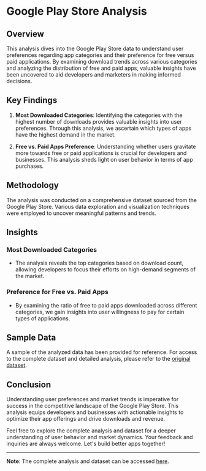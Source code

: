 # Google Play Store Analysis

## Overview

This analysis dives into the Google Play Store data to understand user preferences regarding app categories and their preference for free versus paid applications. By examining download trends across various categories and analyzing the distribution of free and paid apps, valuable insights have been uncovered to aid developers and marketers in making informed decisions.

## Key Findings

1. **Most Downloaded Categories**: Identifying the categories with the highest number of downloads provides valuable insights into user preferences. Through this analysis, we ascertain which types of apps have the highest demand in the market.

2. **Free vs. Paid Apps Preference**: Understanding whether users gravitate more towards free or paid applications is crucial for developers and businesses. This analysis sheds light on user behavior in terms of app purchases.

## Methodology

The analysis was conducted on a comprehensive dataset sourced from the Google Play Store. Various data exploration and visualization techniques were employed to uncover meaningful patterns and trends.

## Insights

### Most Downloaded Categories

- The analysis reveals the top categories based on download count, allowing developers to focus their efforts on high-demand segments of the market.

### Preference for Free vs. Paid Apps

- By examining the ratio of free to paid apps downloaded across different categories, we gain insights into user willingness to pay for certain types of applications.

## Sample Data

A sample of the analyzed data has been provided for reference. For access to the complete dataset and detailed analysis, please refer to the [original dataset](https://www.kaggle.com/datasets/gauthamp10/google-playstore-apps).

## Conclusion

Understanding user preferences and market trends is imperative for success in the competitive landscape of the Google Play Store. This analysis equips developers and businesses with actionable insights to optimize their app offerings and drive downloads and revenue.

Feel free to explore the complete analysis and dataset for a deeper understanding of user behavior and market dynamics. Your feedback and inquiries are always welcome. Let's build better apps together!

---

**Note**: The complete analysis and dataset can be accessed [here](https://www.kaggle.com/code/umarmehmood/google-play-store-analysis).
